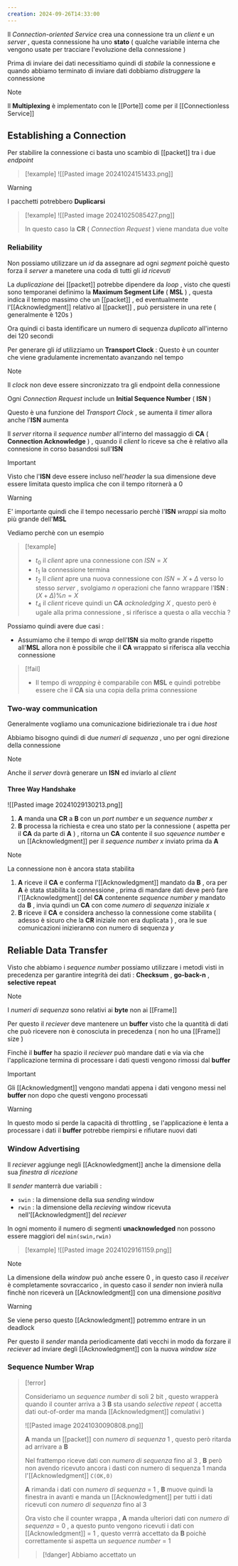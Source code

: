 ```yaml
---
creation: 2024-09-26T14:33:00
---
```

Il *Connection-oriented Service* crea una connessione tra un *client* e un *server* , questa connessione ha uno **stato** ( qualche variabile interna che vengono usate per tracciare l'evoluzione della connessione ) 

Prima di inviare dei dati necessitiamo quindi di *stabile* la connessione e quando abbiamo terminato di inviare dati dobbiamo *distruggere* la connessione

>[!note] 
>Il **Multiplexing** è implementato con le [[Porte]] come per il [[Connectionless Service]] 
## Establishing a Connection

Per stabilire la connessione ci basta uno scambio di [[packet]] tra i due *endpoint* 

>[!example] 
![[Pasted image 20241024151433.png]]

>[!warning] 
>I pacchetti potrebbero **Duplicarsi**
>>[!example] 
>>![[Pasted image 20241025085427.png]]
>>
>>In questo caso la **CR** ( *Connection Request* ) viene mandata due volte 

### Reliability

Non possiamo utilizzare un *id* da assegnare ad ogni *segment* poichè questo forza il *server* a manetere una coda di tutti gli *id ricevuti*

La *duplicazione* dei [[packet]] potrebbe dipendere da *loop* , visto che questi sono temporanei definimo la **Maximum Segment Life** ( **MSL** ) , questa indica il tempo massimo che un [[packet]] , ed eventualmente l'[[Acknowledgment]] relativo al [[packet]] , può persistere in una rete ( generalmente è 120s )

Ora quindi ci basta identificare un numero di sequenza *duplicato* all'interno dei 120 secondi 

Per generare gli *id* utilizziamo un **Transport Clock** : 
	Questo è un counter che viene gradulamente incrementato avanzando nel tempo 
>[!note] 
>Il *clock* non deve essere sincronizzato tra gli endpoint della connessione

Ogni *Connection Request* include un **Initial Sequence Number** ( **ISN** ) 

Questo è una funzione del *Transport Clock* , se aumenta il *timer* allora anche l'**ISN** aumenta 

Il *server* ritorna il *sequence number* all'interno del massaggio di **CA** ( **Connection Acknowledge** ) , quando il *client* lo riceve sa che è relativo alla connesione in corso basandosi sull'**ISN**

>[!important] 
>Visto che l'**ISN** deve essere incluso nell'*header* la sua dimensione deve essere limitata questo implica che con il tempo ritornerà a 0 

>[!warning] 
>E' importante quindi che il tempo necessario perchè l'**ISN** *wrappi* sia molto più grande dell'**MSL**
>
>Vediamo perchè con un esempio
>>[!example] 
>>
>>+ $t_0$ il *client* apre una connessione con $ISN=X$
>>+ $t_1$ la connessione termina
>>+ $t_2$ Il *client* apre una nuova connessione con $ISN=X+\Delta$ verso lo stesso *server* ,  svolgiamo $n$ operazioni che fanno wrappare l'**ISN** : $(X +\Delta)\%n = X$
>>+ $t_4$ il *client* riceve quindi un **CA** *acknoledging* $X$ , questo però è ugale alla prima connessione , si riferisce a questa o alla vecchia ? 
>>
>

Possiamo quindi avere due casi :
+ Assumiamo che il tempo di *wrap* dell'**ISN** sia molto grande rispetto all'**MSL** allora non è possibile che il **CA** wrappato si riferisca alla vecchia connessione
>[!fail] 
>+ Il tempo di *wrapping* è comparabile con **MSL** e quindi potrebbe essere che il **CA** sia una copia della prima connessione

### Two-way communication

Generalmente vogliamo una comunicazione bidiriezionale tra i due *host*

Abbiamo bisogno quindi di due *numeri di sequenza* , uno per ogni direzione della connessione 
>[!note] 
>Anche il *server* dovrà generare un **ISN** ed inviarlo al *client*
#### Three Way Handshake

![[Pasted image 20241029130213.png]]

1. **A** manda una **CR** a **B** con un *port number* e un *sequence number* $x$
2. **B** processa la richiesta e crea uno stato per la connessione ( aspetta per il **CA** da parte di **A** ) , ritorna un **CA** contente il suo *sqeuence number* e un [[Acknowledgment]] per il *sequence number* $x$ inviato prima da **A**
>[!note] 
>La connessione non è ancora stata stabilita
1. **A** riceve il **CA** e conferma l'[[Acknowledgment]] mandato da **B** , ora per **A** è stata stabilita la connessione , prima di mandare dati deve però fare l'[[Acknowledgment]] del **CA** contenente *sequence number* $y$ mandato da **B** , invia quindi un **CA** con come *numero di sequenza* iniziale $x$   
2. **B** riceve il **CA** e considera anchesso la connessione come stabilita ( adesso è sicuro che la **CR** iniziale non era duplicata ) , ora le sue comunicazioni inizieranno con numero di sequenza $y$
## Reliable Data Transfer

Visto che abbiamo i *sequence number* possiamo utilizzare i metodi visti in precedenza per garantire integrità dei dati : **Checksum** , **go-back-n** , **selective repeat**

>[!note] 
>I *numeri di sequenza* sono relativi ai **byte** non ai [[Frame]] 

Per questo il *reciever* deve mantenere un **buffer** visto che la quantità di dati che può ricevere non è conosciuta in precedenza ( non ho una [[Frame]] size )

Finchè il **buffer** ha spazio il *reciever* può mandare dati e via via che l'applicazione termina di processare i dati questi vengono rimossi dal **buffer** 

>[!important] 
>Gli [[Acknowledgment]] vengono mandati appena i dati vengono messi nel **buffer** non dopo che questi vengono processati

>[!warning] 
>In questo modo si perde la capacità di throttling , se l'applicazione è lenta a processare i dati il **buffer** potrebbe riempirsi e rifiutare nuovi dati
### Window Advertising

Il *reciever* aggiunge negli [[Acknowledgment]] anche la dimensione della sua *finestra di ricezione* 

Il *sender* manterrà due variabili : 
+ `swin` : la dimensione della sua *sending* window
+ `rwin` : la dimensione della *recieving* window ricevuta nell'[[Acknowledgment]] del *reciever*

In ogni momento il numero di segmenti **unacknowledged** non possono essere maggiori del `min(swin,rwin)`    

>[!example] 
>![[Pasted image 20241029161159.png]]

>[!note] 
>La dimensione della *window* può anche essere 0 , in questo caso il *receiver* è completamente sovraccarico , in questo caso il *sender* non invierà nulla finchè non riceverà un [[Acknowledgment]] con una dimensione *positiva* 
>>[!warning] 
>>Se viene perso questo [[Acknowledgment]] potremmo entrare in un deadlock
>
>Per questo il *sender* manda periodicamente dati vecchi in modo da forzare il *reciever* ad inviare degli [[Acknowledgment]] con la nuova *window size*
>

### Sequence Number Wrap

>[!error] 
>
>Consideriamo un *sequence number* di soli $2$ bit , questo wrapperà quando il counter arriva a $3$ 
>**B** sta usando *selective repeat* ( accetta dati out-of-order ma manda [[Acknowledgment]] comulativi )
>
>![[Pasted image 20241030090808.png]]
>
>**A** manda un [[packet]] con *numero di sequenza* $1$ , questo però ritarda ad arrivare a **B** 
>
>Nel frattempo riceve dati con *numero di sequenza* fino al $3$ , **B** però non avendo ricevuto ancora i dasti con numero di sequenza $1$ manda l'[[Acknowledgment]] `C(OK,0)` 
>
>**A** rimanda i dati con *numero di sequenza* = 1 , **B** muove quindi la finestra in avanti e manda un [[Acknowledgment]] per tutti i dati ricevuti con *numero di sequenza* fino al $3$
>
>Ora visto che il counter wrappa , **A** manda ulteriori dati con *numero di sequenza* = 0 , a questo punto vengono ricevuti i dati con [[Acknowledgment]] = 1 , questo verrrà accettato da **B** poichè correttamente si aspetta un *sequence number* = 1   
>>[!danger] 
>>Abbiamo accettato un 
